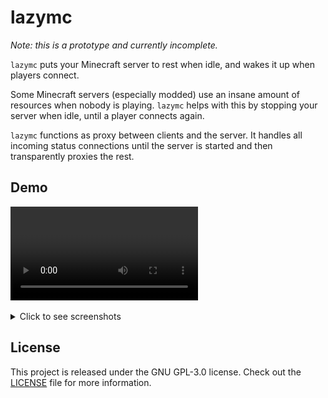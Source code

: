 # lazymc

_Note: this is a prototype and currently incomplete._

`lazymc` puts your Minecraft server to rest when idle, and wakes it up when
players connect.

Some Minecraft servers (especially modded) use an insane amount of
resources when nobody is playing. `lazymc` helps with this by stopping your
server when idle, until a player connects again.

`lazymc` functions as proxy between clients and the server. It handles all
incoming status connections until the server is started and then transparently
proxies the rest.

## Demo

![Demo video](https://user-images.githubusercontent.com/856222/140804726-ba1a8e59-85d9-413b-8229-03be84b55d51.mp4)

<details><summary>Click to see screenshots</summary>
<p>

![Sleeping server](./res/screenshot/sleeping.png)
![Join sleeping server](./res/screenshot/join.png)
![Starting server](./res/screenshot/starting.png)
![Started server](./res/screenshot/started.png)

</p>
</details>

## License
This project is released under the GNU GPL-3.0 license.
Check out the [LICENSE](LICENSE) file for more information.
